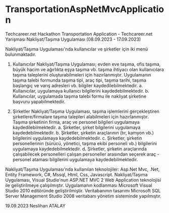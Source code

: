# TransportationAspNetMvcApplication
Techcareer.net Hackathon Transportation Application - Techcareer.net Yarışması Nakliyat/Taşıma Uygulaması (08.09.2023 - 17.09.2023)

Nakliyat/Taşıma Uygulaması'nda kullanıcılar ve şirketler için iki menü bulunmaktadır.

1. Kullanıcılar
Nakliyat/Taşıma Uygulaması; evden eve taşıma, ofis taşıma, büyük hacim ve ağırlıkta eşya taşıma vb. taşıma ihtiyacı olan
kullanıcılara taşıma taleplerini oluşturabilmeleri için hazırlanmıştır.
Uygulamanın taşıma talebi formunda taşıma tipi, araç tipi, taşıma tarihi, taşıma başlangıç ve varış adresleri vb. bilgiler kaydedilebilmektedir.
  a. Kullanıcılar, uygulamaya kullanıcı bilgilerini kaydedebilmektedir.
  b. Kullanıcılar, uygulamada taşıma talebi formu ile nakliyat şirketine başvuru yapabilmektedir.

3. Şirketler
Nakliyat/Taşıma Uygulaması, taşıma işlemlerini gerçekleştiren şirketlere/firmalare taşıma talepleri alabilmeleri için hazırlanmıştır.
Taşıma şirketinin firma, araç ve personel bilgileri uygulamaya kaydedilebilmektedir.
   a. Şirketler, şirket bilgilerini uygulamaya kaydedebilmektedir.
   b. Şirketler, şirketin araçlarının (tır, kamyon vb.) bilgilerini uygulamaya kaydedebilmektedir.
   c. Şirketler, şirketin personellerinin (sürücü, yönetici, taşıma ekibi personeli vb.) bilgilerini uygulamaya kaydedebilmektedir.
   d. Şirketler, şirketin araçlarında çalışabilecek personelleri çalışan personeller arasından seçerek
   araç - personel ataması bilgilerini uygulamaya kaydedebilmektedir.

Nakliyat/Taşıma Uygulaması'nda kullanılan teknolojiler: Asp.Net Mvc, .Net, Entity Framework, C#, Mssql, Html, Css, Javascript.
Nakliyat/Taşıma Uygulaması, Visual Studio'nun ASP.NET MVC 2 Web Application teknolojisi ile geliştirilmeye çalışılmıştır.
Uygulamanın kodlanması Microsoft Visual Studio 2010 editöründe geliştirilmiştir.
Veritabanının tasarımı Microsoft SQL Server Management Studio 2008 veritabanı yönetim sisteminde yapılmıştır.

19.09.2023
Neslihan ATALAY
